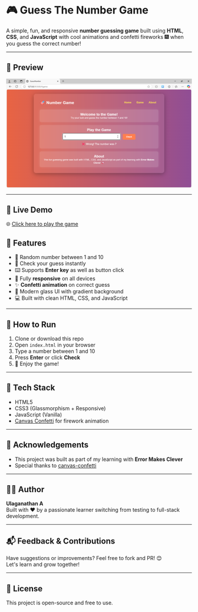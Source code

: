 # 🎮 Guess The Number Game

A simple, fun, and responsive **number guessing game** built using **HTML**, **CSS**, and **JavaScript** with cool animations and confetti fireworks 🎆 when you guess the correct number!

---

## 📸 Preview

![Preview](./Random_Number_generator.png) 

---

## 🔗 Live Demo

🌐 [Click here to play the game](https://your-username.github.io/your-repo-name/)


## 🧠 Features

- 🔢 Random number between 1 and 10
- 🎯 Check your guess instantly
- ⌨️ Supports **Enter key** as well as button click
- 📱 Fully **responsive** on all devices
- ✨ **Confetti animation** on correct guess
- 🧊 Modern glass UI with gradient background
- 💻 Built with clean HTML, CSS, and JavaScript

---

## 🚀 How to Run

1. Clone or download this repo
2. Open `index.html` in your browser
3. Type a number between 1 and 10
4. Press **Enter** or click **Check**
5. 🎉 Enjoy the game!

---

## 🔧 Tech Stack

- HTML5
- CSS3 (Glassmorphism + Responsive)
- JavaScript (Vanilla)
- [Canvas Confetti](https://www.npmjs.com/package/canvas-confetti) for firework animation

---

## 🙏 Acknowledgements

- This project was built as part of my learning with **Error Makes Clever**
- Special thanks to [canvas-confetti](https://www.npmjs.com/package/canvas-confetti)

---

## 🧑‍💻 Author

**Ulaganathan A**  
Built with ❤️ by a passionate learner switching from testing to full-stack development.

---

## 📬 Feedback & Contributions

Have suggestions or improvements? Feel free to fork and PR! 😊  
Let's learn and grow together!

---

## 📜 License

This project is open-source and free to use.
